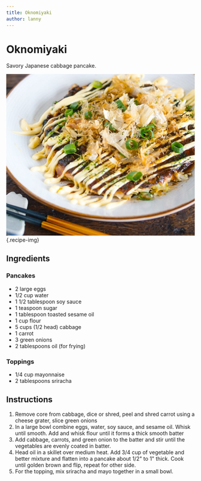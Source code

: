 ```yaml
---
title: Oknomiyaki
author: lanny
---
```


# Oknomiyaki
Savory Japanese cabbage pancake.

![](images/okonomiyaki.jpg "Okonomitaki"){.recipe-img}

## Ingredients
### Pancakes
- 2 large eggs
- 1/2 cup water
- 1 1/2 tablespoon soy sauce
- 1 teaspoon sugar
- 1 tablespoon toasted sesame oil
- 1 cup flour
- 5 cups (1/2 head) cabbage
- 1 carrot
- 3 green onions
- 2 tablespoons oil (for frying)

### Toppings
- 1/4 cup mayonnaise
- 2 tablespoons sriracha 


## Instructions
1. Remove core from cabbage, dice or shred, peel and shred carrot using a cheese grater, slice green onions
2. In a large bowl combine eggs, water, soy sauce, and sesame oil. Whisk until smooth. Add and whisk flour until it forms a thick smooth batter
3. Add cabbage, carrots, and green onion to the batter and stir until the vegetables are evenly coated in batter.
4. Head oil in a skillet over medium heat. Add 3/4 cup of vegetable and better mixture and flatten into a pancake about 1/2" to 1" thick. Cook until golden brown and flip, repeat for other side.
5. For the topping, mix sriracha and mayo together in a small bowl.

